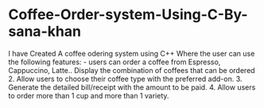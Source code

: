 # Coffee-Order-system-Using-C-By-sana-khan
I have Created A coffee odering system using C++ Where the user can use the following features: -  users can order a coffee from Espresso, Cappuccino, Latte.. Display the combination of coffees that can be ordered 2. Allow users to choose their coffee type with the preferred add-on. 3. Generate the detailed bill/receipt with the amount to be paid. 4. Allow users to order more than 1 cup and more than 1 variety.
